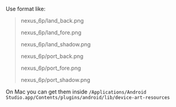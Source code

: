 Use format like:

> nexus\_6p/land_back.png
> > nexus\_6p/land_fore.png
> > nexus\_6p/land_shadow.png
> > nexus\_6p/port_back.png
> > nexus\_6p/port_fore.png
> > nexus\_6p/port_shadow.png

On Mac you can get them inside `/Applications/Android Studio.app/Contents/plugins/android/lib/device-art-resources`
